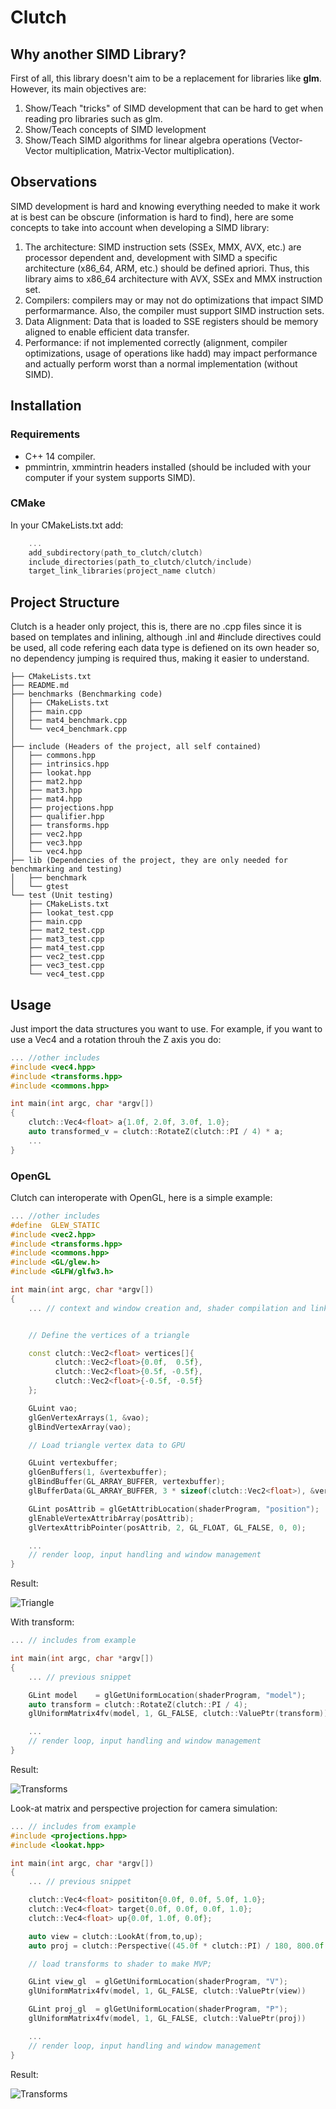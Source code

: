 # Clutch
## Why another SIMD Library?
First of all, this library doesn't aim to be a replacement for 
libraries like  **glm**. However, its main objectives are: 
1. Show/Teach "tricks" of SIMD development that can be hard to get when reading pro libraries such as glm.
2. Show/Teach concepts of SIMD levelopment
3. Show/Teach SIMD algorithms for linear algebra operations (Vector-Vector multiplication, Matrix-Vector multiplication).
## Observations
SIMD development is hard and knowing everything needed to make it work at is best can be obscure (information is hard to find), here are some concepts to take into account when developing a SIMD library:
1. The architecture: SIMD instruction sets (SSEx, MMX, AVX, etc.) are processor dependent and, development with SIMD a specific architecture (x86_64, ARM, etc.) should be defined apriori. Thus, this library aims to x86_64 architecture with AVX, SSEx and MMX instruction set.
2. Compilers: compilers may or may not do optimizations that impact SIMD performarmance. Also, the compiler must support SIMD instruction sets.
3. Data Alignment: Data that is loaded to SSE registers should be memory aligned to enable efficient data transfer.
4. Performance: if not implemented correctly (alignment, compiler optimizations, usage of operations like hadd) may impact performance and actually perform worst than a normal implementation (without SIMD).
## Installation
### Requirements
+ C++ 14 compiler.
+ pmmintrin, xmmintrin headers installed (should be included with your computer if your system supports SIMD).
### CMake
In your CMakeLists.txt add:

```c++
    ...
    add_subdirectory(path_to_clutch/clutch)
    include_directories(path_to_clutch/clutch/include)
    target_link_libraries(project_name clutch)
```
## Project Structure
Clutch is a header only project, this is, there are no .cpp files since it is based on templates and inlining, although .inl and #include directives could be used, all code refering each data type is defiened on its own header so, no dependency jumping is required thus, making it easier to understand.

```
├── CMakeLists.txt
├── README.md
├── benchmarks (Benchmarking code)
│   ├── CMakeLists.txt
│   ├── main.cpp
│   ├── mat4_benchmark.cpp
│   └── vec4_benchmark.cpp
│  
├── include (Headers of the project, all self contained)
│   ├── commons.hpp
│   ├── intrinsics.hpp
│   ├── lookat.hpp
│   ├── mat2.hpp
│   ├── mat3.hpp
│   ├── mat4.hpp
│   ├── projections.hpp
│   ├── qualifier.hpp
│   ├── transforms.hpp
│   ├── vec2.hpp
│   ├── vec3.hpp
│   └── vec4.hpp
├── lib (Dependencies of the project, they are only needed for benchmarking and testing)
│   ├── benchmark
│   └── gtest
└── test (Unit testing)
    ├── CMakeLists.txt
    ├── lookat_test.cpp
    ├── main.cpp
    ├── mat2_test.cpp
    ├── mat3_test.cpp
    ├── mat4_test.cpp
    ├── vec2_test.cpp
    ├── vec3_test.cpp
    └── vec4_test.cpp
```
## Usage
Just import the data structures you want to use. For example, if you want to use a Vec4 and a rotation throuh the Z axis you do:
```c++
... //other includes
#include <vec4.hpp>
#include <transforms.hpp>
#include <commons.hpp>

int main(int argc, char *argv[])
{
    clutch::Vec4<float> a{1.0f, 2.0f, 3.0f, 1.0};
    auto transformed_v = clutch::RotateZ(clutch::PI / 4) * a;
    ...
}
```

### OpenGL
Clutch can interoperate with OpenGL, here is a simple example:

```c++
... //other includes 
#define  GLEW_STATIC
#include <vec2.hpp>
#include <transforms.hpp>
#include <commons.hpp>
#include <GL/glew.h>
#include <GLFW/glfw3.h>

int main(int argc, char *argv[])
{
    ... // context and window creation and, shader compilation and linkage...


    // Define the vertices of a triangle

    const clutch::Vec2<float> vertices[]{
          clutch::Vec2<float>{0.0f,  0.5f},
          clutch::Vec2<float>{0.5f, -0.5f},
          clutch::Vec2<float>{-0.5f, -0.5f}  
    };

    GLuint vao;
    glGenVertexArrays(1, &vao);
    glBindVertexArray(vao);

    // Load triangle vertex data to GPU

    GLuint vertexbuffer;
	glGenBuffers(1, &vertexbuffer);
	glBindBuffer(GL_ARRAY_BUFFER, vertexbuffer);
	glBufferData(GL_ARRAY_BUFFER, 3 * sizeof(clutch::Vec2<float>), &vertices[0], GL_STATIC_DRAW);

    GLint posAttrib = glGetAttribLocation(shaderProgram, "position");
    glEnableVertexAttribArray(posAttrib);
    glVertexAttribPointer(posAttrib, 2, GL_FLOAT, GL_FALSE, 0, 0);

    ... 
    // render loop, input handling and window management
}
```
Result: 

![Triangle](/docs/triangle.png)

With transform:
```c++
... // includes from example

int main(int argc, char *argv[])
{
    ... // previous snippet

    GLint model    = glGetUniformLocation(shaderProgram, "model");
    auto transform = clutch::RotateZ(clutch::PI / 4);
    glUniformMatrix4fv(model, 1, GL_FALSE, clutch::ValuePtr(transform))

    ... 
    // render loop, input handling and window management
}

```
Result:

![Transforms](/docs/transform.png)

Look-at matrix and perspective projection for camera simulation:

```c++
... // includes from example
#include <projections.hpp>
#include <lookat.hpp>

int main(int argc, char *argv[])
{
    ... // previous snippet

    clutch::Vec4<float> posititon{0.0f, 0.0f, 5.0f, 1.0};
    clutch::Vec4<float> target{0.0f, 0.0f, 0.0f, 1.0};
    clutch::Vec4<float> up{0.0f, 1.0f, 0.0f};

    auto view = clutch::LookAt(from,to,up);
    auto proj = clutch::Perspective((45.0f * clutch::PI) / 180, 800.0f / 600.0f, 1.0f, 100.0f);

    // load transforms to shader to make MVP;

    GLint view_gl  = glGetUniformLocation(shaderProgram, "V");
    glUniformMatrix4fv(model, 1, GL_FALSE, clutch::ValuePtr(view))

    GLint proj_gl  = glGetUniformLocation(shaderProgram, "P");
    glUniformMatrix4fv(model, 1, GL_FALSE, clutch::ValuePtr(proj))

    ... 
    // render loop, input handling and window management
}

```
Result: 

![Transforms](/docs/monkey.gif)
